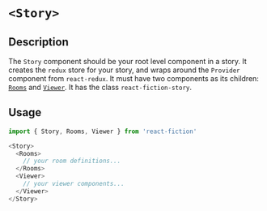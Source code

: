 # `<Story>`

## Description

The `Story` component should be your root level component in a story. It creates the `redux` store for your story, and wraps around the `Provider` component from `react-redux`. It must have two components as its children: [`Rooms`](Rooms.md) and [`Viewer`](Viewer.md). It has the class `react-fiction-story`.

## Usage

```js
import { Story, Rooms, Viewer } from 'react-fiction'

<Story>
  <Rooms>
    // your room definitions...
  </Rooms>
  <Viewer>
    // your viewer components...
  </Viewer>
</Story>
```
